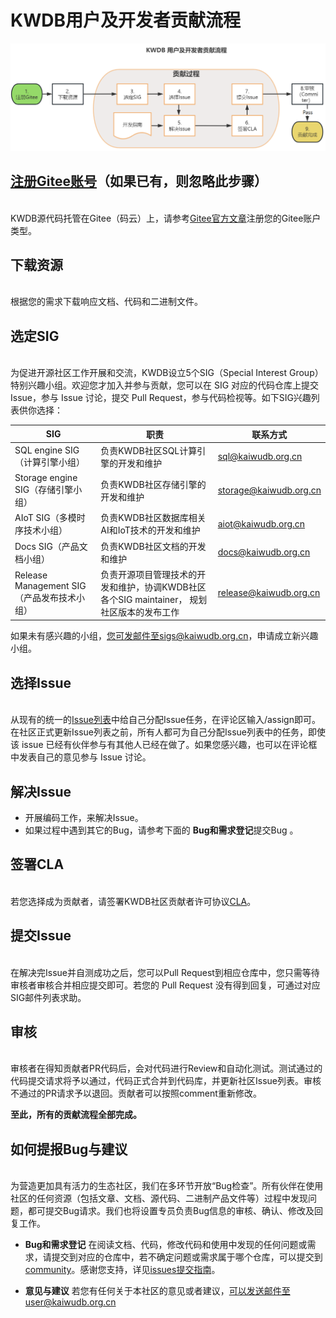 # KWDB用户及开发者贡献流程
![贡献流程图](Figures/KWDB_contribute_process.png)
## [**注册Gitee账号**](https://gitee.com/signup?redirect_to_url=%2F)（如果已有，则忽略此步骤）
<br>KWDB源代码托管在Gitee（码云）上，请参考[Gitee官方文章](http://https://gitee.com/help/articles/4113)注册您的Gitee账户类型。

## **下载资源**
<br>根据您的需求下载响应文档、代码和二进制文件。

## **选定SIG**
<br>为促进开源社区工作开展和交流，KWDB设立5个SIG（Special Interest Group）特别兴趣小组。欢迎您才加入并参与贡献，您可以在 SIG 对应的代码仓库上提交 Issue，参与 Issue 讨论，提交 Pull Request，参与代码检视等。如下SIG兴趣列表供你选择：

| SIG                              | 职责                                                        | 联系方式                   |
|----------------------------------|-----------------------------------------------------------|------------------------|
| SQL engine SIG（计算引擎小组）           | 负责KWDB社区SQL计算引擎的开发和维护                                  | sql@kaiwudb.org.cn     |
| Storage engine SIG（存储引擎小组）       | 负责KWDB社区存储引擎的开发和维护                                     | storage@kaiwudb.org.cn |
| AIoT SIG（多模时序技术小组）               | 负责KWDB社区数据库相关AI和IoT技术的开发和维护                            | aiot@kaiwudb.org.cn    |
| Docs SIG（产品文档小组）                 | 负责KWDB社区文档的开发和维护                                       | docs@kaiwudb.org.cn    |
| Release Management SIG（产品发布技术小组） | 负责开源项目管理技术的开发和维护，协调KWDB社区各个SIG maintainer， 规划社区版本的发布工作 | release@kaiwudb.org.cn |

如果未有感兴趣的小组，您可发邮件至sigs@kaiwudb.org.cn，申请成立新兴趣小组。

## **选择Issue**
<br>从现有的统一的[Issue列表](https:)中给自己分配Issue任务，在评论区输入/assign即可。在社区正式更新Issue列表之前，所有人都可为自己分配Issue列表中的任务，即使该 issue 已经有伙伴参与有其他人已经在做了。如果您感兴趣，也可以在评论框中发表自己的意见参与 Issue 讨论。

## **解决Issue**

- 开展编码工作，来解决Issue。
- 如果过程中遇到其它的Bug，请参考下面的 **Bug和需求登记**提交Bug 。

## **签署CLA**
<br>若您选择成为贡献者，请签署KWDB社区贡献者许可协议[CLA](https://gitee.com/organizations/kwdb/cla/kwdb-contributor-protocol)。

## **提交Issue**
<br>在解决完Issue并自测成功之后，您可以Pull Request到相应仓库中，您只需等待审核者审核合并相应提交即可。若您的 Pull Request 没有得到回复，可通过对应 SIG邮件列表求助。

## **审核**
<br>审核者在得知贡献者PR代码后，会对代码进行Review和自动化测试。测试通过的代码提交请求将予以通过，代码正式合并到代码库，并更新社区Issue列表。审核不通过的PR请求予以退回。贡献者可以按照comment重新修改。

 **至此，所有的贡献流程全部完成。** 

## 如何提报Bug与建议
<br>为营造更加具有活力的生态社区，我们在多环节开放“Bug检查”。所有伙伴在使用社区的任何资源（包括文章、文档、源代码、二进制产品文件等）过程中发现问题，都可提交Bug请求。我们也将设置专员负责Bug信息的审核、确认、修改及回复工作。

- **Bug和需求登记**
在阅读文档、代码，修改代码和使用中发现的任何问题或需求，请提交到对应的仓库中，若不确定问题或需求属于哪个仓库，可以提交到[community](https:)。感谢您支持，详见[issues提交指南](https://gitee.com/kwdb/community/blob/master/issues%20Submission%20Guidelines.md)。

- **意见与建议**
若您有任何关于本社区的意见或者建议，可以发送邮件至user@kaiwudb.org.cn